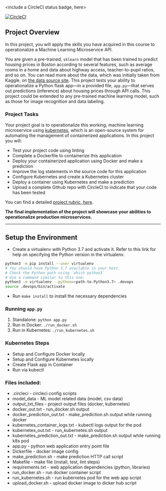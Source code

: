 <include a CircleCI status badge, here>

[![CircleCI](https://dl.circleci.com/status-badge/img/circleci/RKFaP6pfT5GcNKvRBQBqva/KF6HSFLcf2yYEZtLdQ65vh/tree/master.svg?style=svg)](https://dl.circleci.com/status-badge/redirect/circleci/RKFaP6pfT5GcNKvRBQBqva/KF6HSFLcf2yYEZtLdQ65vh/tree/master)

## Project Overview

In this project, you will apply the skills you have acquired in this course to operationalize a Machine Learning Microservice API. 

You are given a pre-trained, `sklearn` model that has been trained to predict housing prices in Boston according to several features, such as average rooms in a home and data about highway access, teacher-to-pupil ratios, and so on. You can read more about the data, which was initially taken from Kaggle, on [the data source site](https://www.kaggle.com/c/boston-housing). This project tests your ability to operationalize a Python flask app—in a provided file, `app.py`—that serves out predictions (inference) about housing prices through API calls. This project could be extended to any pre-trained machine learning model, such as those for image recognition and data labeling.


### Project Tasks

Your project goal is to operationalize this working, machine learning microservice using [kubernetes](https://kubernetes.io/), which is an open-source system for automating the management of containerized applications. In this project you will:
* Test your project code using linting
* Complete a Dockerfile to containerize this application
* Deploy your containerized application using Docker and make a prediction
* Improve the log statements in the source code for this application
* Configure Kubernetes and create a Kubernetes cluster
* Deploy a container using Kubernetes and make a prediction
* Upload a complete Github repo with CircleCI to indicate that your code has been tested

You can find a detailed [project rubric, here](https://review.udacity.com/#!/rubrics/2576/view).

**The final implementation of the project will showcase your abilities to operationalize production microservices.**

---

## Setup the Environment

* Create a virtualenv with Python 3.7 and activate it. Refer to this link for help on specifying the Python version in the virtualenv. 
```bash
python3 -m pip install --user virtualenv
# You should have Python 3.7 available in your host. 
# Check the Python path using `which python3`
# Use a command similar to this one:
python3 -m virtualenv --python=<path-to-Python3.7> .devops
source .devops/bin/activate
```
* Run `make install` to install the necessary dependencies

### Running `app.py`

1. Standalone:  `python app.py`
2. Run in Docker:  `./run_docker.sh`
3. Run in Kubernetes:  `./run_kubernetes.sh`

### Kubernetes Steps

* Setup and Configure Docker locally
* Setup and Configure Kubernetes locally
* Create Flask app in Container
* Run via kubectl

### Files included:

* .circleci - circleci config scripts
* model_data - ML model related data (model, csv data)
* output_txt_files - project output files (docker, kubernetes)
* docker_out.txt - run_docker.sh output
* docker_prediction_out.txt - make_prediction.sh output while running docker
* kubernetes_container_logs.txt - kubectl logs output for the pod
* kubernetes_out.txt - run_kubernetes.sh output
* kubernetes_prediction_out.txt - make_prediction.sh output while running k8s pod
* app.py - python web application entry point file
* Dickerfile - docker image config
* make_prediction.sh - make prediction HTTP call script
* Makefile - make file (install, test, lint steps)
* requirements.txt - web application dependencies (python, libraries)
* run_docker.sh - run docker container script
* run_kubernetes.sh - run kubernetes pod for the web app script
* upload_docker.sh - upload docker image to dicker hub script
